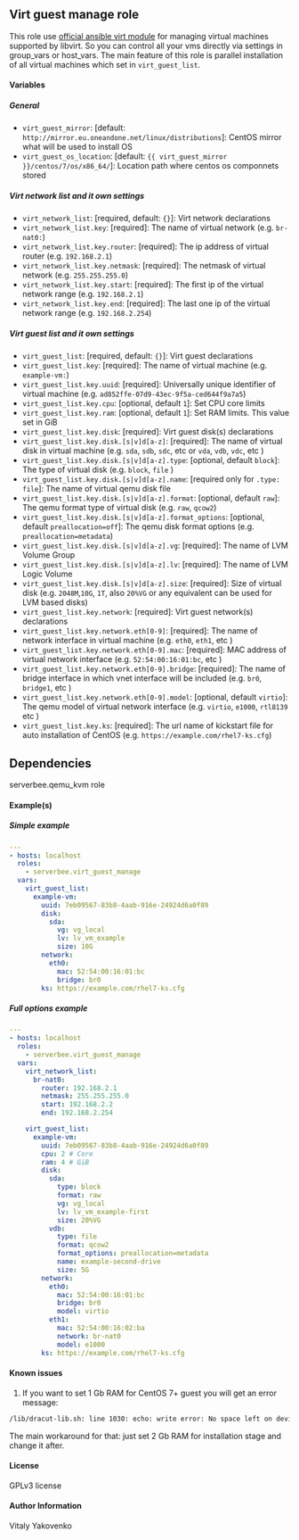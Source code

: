## Virt guest manage role

This role use [official ansible virt module](http://docs.ansible.com/ansible/latest/virt_module.html) for managing virtual machines supported by libvirt.
So you can control all your vms directly via settings in group_vars or host_vars.
The main feature of this role is parallel installation of all virtual machines which set in `virt_guest_list`.

#### Variables

##### General

* `virt_guest_mirror`: [default: `http://mirror.eu.oneandone.net/linux/distributions`]: CentOS mirror what will be used to install OS
* `virt_guest_os_location`: [default: `{{ virt_guest_mirror }}/centos/7/os/x86_64/`]: Location path where centos os componnets stored

##### Virt network list and it own settings

* `virt_network_list`: [required, default: `{}`]: Virt network declarations
* `virt_network_list.key`: [required]: The name of virtual network (e.g. `br-nat0:`)
* `virt_network_list.key.router`: [required]: The ip address of virtual router (e.g. `192.168.2.1`)
* `virt_network_list.key.netmask`: [required]: The netmask of virtual network (e.g. `255.255.255.0`)
* `virt_network_list.key.start`: [required]: The first ip of the virtual network range (e.g. `192.168.2.1`)
* `virt_network_list.key.end`: [required]: The last one ip of the virtual network range (e.g. `192.168.2.254`)

##### Virt guest list and it own settings

* `virt_guest_list`: [required, default: `{}`]: Virt guest declarations
* `virt_guest_list.key`: [required]: The name of virtual machine (e.g. `example-vm:`)
* `virt_guest_list.key.uuid`: [required]: Universally unique identifier of virtual machine (e.g. `ad852ffe-07d9-43ec-9f5a-ced644f9a7a5`)
* `virt_guest_list.key.cpu`: [optional, default `1`]: Set CPU core limits
* `virt_guest_list.key.ram`: [optional, default `1`]: Set RAM limits. This value set in GiB
* `virt_guest_list.key.disk`: [required]: Virt guest disk(s) declarations
* `virt_guest_list.key.disk.[s|v]d[a-z]`: [required]: The name of virtual disk in virtual machine (e.g. `sda`, `sdb`, `sdc`, etc or `vda`, `vdb`, `vdc`, etc )
* `virt_guest_list.key.disk.[s|v]d[a-z].type`: [optional, default `block`]: The type of virtual disk (e.g. `block`, `file` )
* `virt_guest_list.key.disk.[s|v]d[a-z].name`: [required only for `.type: file`]: The name of virtual qemu disk file
* `virt_guest_list.key.disk.[s|v]d[a-z].format`: [optional, default `raw`]: The qemu format type of virtual disk (e.g. `raw`, `qcow2`)
* `virt_guest_list.key.disk.[s|v]d[a-z].format_options`: [optional, default `preallocation=off`]: The qemu disk format options (e.g. `preallocation=metadata`)
* `virt_guest_list.key.disk.[s|v]d[a-z].vg`: [required]: The name of LVM Volume Group
* `virt_guest_list.key.disk.[s|v]d[a-z].lv`: [required]: The name of LVM Logic Volume
* `virt_guest_list.key.disk.[s|v]d[a-z].size`: [required]: Size of virtual disk (e.g. `2048M`,`10G`, `1T`, also `20%VG` or any equivalent can be used for LVM based disks)
* `virt_guest_list.key.network`: [required]: Virt guest network(s) declarations
* `virt_guest_list.key.network.eth[0-9]`: [required]: The name of network interface in virtual machine (e.g. `eth0`, `eth1`, etc )
* `virt_guest_list.key.network.eth[0-9].mac`: [required]: MAC address of virtual network interface (e.g. `52:54:00:16:01:bc`, etc )
* `virt_guest_list.key.network.eth[0-9].bridge`: [required]: The name of bridge interface in which vnet interface will be included (e.g. `br0`, `bridge1`, etc )
* `virt_guest_list.key.network.eth[0-9].model`: [optional, default `virtio`]: The qemu model of virtual network interface (e.g. `virtio`, `e1000`, `rtl8139` etc )
* `virt_guest_list.key.ks`: [required]: The url name of kickstart file for auto installation of CentOS (e.g. `https://example.com/rhel7-ks.cfg`)

## Dependencies

serverbee.qemu_kvm role

#### Example(s)

##### Simple example

```yaml
---
- hosts: localhost 
  roles:
    - serverbee.virt_guest_manage
  vars:
    virt_guest_list:
      example-vm:
        uuid: 7eb09567-83b8-4aab-916e-24924d6a0f89
        disk:
          sda:
            vg: vg_local
            lv: lv_vm_example
            size: 10G
        network:
          eth0:
            mac: 52:54:00:16:01:bc
            bridge: br0
        ks: https://example.com/rhel7-ks.cfg

```

##### Full options example 

```yaml
---
- hosts: localhost 
  roles:
    - serverbee.virt_guest_manage
  vars:
    virt_network_list:
      br-nat0:
        router: 192.168.2.1
        netmask: 255.255.255.0
        start: 192.168.2.2
        end: 192.168.2.254

    virt_guest_list:
      example-vm:
        uuid: 7eb09567-83b8-4aab-916e-24924d6a0f89
        cpu: 2 # Core
        ram: 4 # GiB
        disk:
          sda:
            type: block
            format: raw
            vg: vg_local
            lv: lv_vm_example-first
            size: 20%VG
          vdb:
            type: file
            format: qcow2
            format_options: preallocation=metadata
            name: example-second-drive
            size: 5G
        network:
          eth0:
            mac: 52:54:00:16:01:bc
            bridge: br0
            model: virtio
          eth1:
            mac: 52:54:00:16:02:ba
            network: br-nat0
            model: e1000
        ks: https://example.com/rhel7-ks.cfg
```

#### Known issues

1. If you want to set 1 Gb RAM for CentOS 7+ guest you will get an error message:
```bash
/lib/dracut-lib.sh: line 1030: echo: write error: No space left on device
```
   The main workaround for that: just set 2 Gb RAM for installation stage and change it after.

#### License

GPLv3 license

#### Author Information

Vitaly Yakovenko
